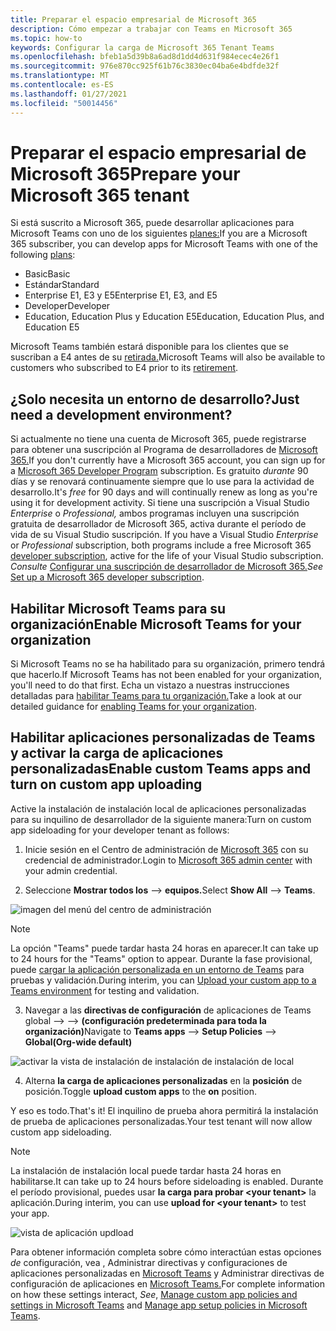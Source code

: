 ```yaml
---
title: Preparar el espacio empresarial de Microsoft 365
description: Cómo empezar a trabajar con Teams en Microsoft 365
ms.topic: how-to
keywords: Configurar la carga de Microsoft 365 Tenant Teams
ms.openlocfilehash: bfeb1a5d39b8a6ad8d1dd4d631f984ecec4e26f1
ms.sourcegitcommit: 976e870cc925f61b76c3830ec04ba6e4bdfde32f
ms.translationtype: MT
ms.contentlocale: es-ES
ms.lasthandoff: 01/27/2021
ms.locfileid: "50014456"
---
```

# <a name="prepare-your-microsoft-365-tenant"></a><span data-ttu-id="6a9ef-104">Preparar el espacio empresarial de Microsoft 365</span><span class="sxs-lookup"><span data-stu-id="6a9ef-104">Prepare your Microsoft 365 tenant</span></span>

<span data-ttu-id="6a9ef-105">Si está suscrito a Microsoft 365, puede desarrollar aplicaciones para Microsoft Teams con uno de los siguientes [planes:](https://products.office.com/business/compare-more-office-365-for-business-plans)</span><span class="sxs-lookup"><span data-stu-id="6a9ef-105">If you are a Microsoft 365 subscriber, you can develop apps for Microsoft Teams with one of the following [plans](https://products.office.com/business/compare-more-office-365-for-business-plans):</span></span>

* <span data-ttu-id="6a9ef-106">Basic</span><span class="sxs-lookup"><span data-stu-id="6a9ef-106">Basic</span></span>
* <span data-ttu-id="6a9ef-107">Estándar</span><span class="sxs-lookup"><span data-stu-id="6a9ef-107">Standard</span></span>
* <span data-ttu-id="6a9ef-108">Enterprise E1, E3 y E5</span><span class="sxs-lookup"><span data-stu-id="6a9ef-108">Enterprise E1, E3, and E5</span></span>
* <span data-ttu-id="6a9ef-109">Developer</span><span class="sxs-lookup"><span data-stu-id="6a9ef-109">Developer</span></span>
* <span data-ttu-id="6a9ef-110">Education, Education Plus y Education E5</span><span class="sxs-lookup"><span data-stu-id="6a9ef-110">Education, Education Plus, and Education E5</span></span>

<span data-ttu-id="6a9ef-111">Microsoft Teams también estará disponible para los clientes que se suscriban a E4 antes de su [retirada.](https://support.office.com//article/important-information-for-office-365-enterprise-e4-customers-f9572348-43a2-43fa-a3d8-3b6c9c042147)</span><span class="sxs-lookup"><span data-stu-id="6a9ef-111">Microsoft Teams will also be available to customers who subscribed to E4 prior to its [retirement](https://support.office.com//article/important-information-for-office-365-enterprise-e4-customers-f9572348-43a2-43fa-a3d8-3b6c9c042147).</span></span>

## <a name="just-need-a-development-environment"></a><span data-ttu-id="6a9ef-112">¿Solo necesita un entorno de desarrollo?</span><span class="sxs-lookup"><span data-stu-id="6a9ef-112">Just need a development environment?</span></span>

<span data-ttu-id="6a9ef-113">Si actualmente no tiene una cuenta de Microsoft 365, puede registrarse para obtener una suscripción al Programa de desarrolladores de [Microsoft 365.](https://developer.microsoft.com/microsoft-365/dev-program)</span><span class="sxs-lookup"><span data-stu-id="6a9ef-113">If you don't currently have a Microsoft 365 account, you can sign up for a [Microsoft 365 Developer Program](https://developer.microsoft.com/microsoft-365/dev-program) subscription.</span></span> <span data-ttu-id="6a9ef-114">Es gratuito *durante* 90 días y se renovará continuamente siempre que lo use para la actividad de desarrollo.</span><span class="sxs-lookup"><span data-stu-id="6a9ef-114">It's *free* for 90 days and will continually renew as long as you're using it for development activity.</span></span> <span data-ttu-id="6a9ef-115">Si tiene una suscripción a Visual Studio *Enterprise* o *Professional,* ambos programas incluyen una suscripción gratuita de desarrollador de Microsoft 365, activa durante el período de vida de su Visual Studio suscripción. [](https://aka.ms/MyVisualStudioBenefits)</span><span class="sxs-lookup"><span data-stu-id="6a9ef-115">If you have a Visual Studio *Enterprise* or *Professional* subscription, both programs include a free Microsoft 365 [developer subscription](https://aka.ms/MyVisualStudioBenefits), active for the life of your Visual Studio subscription.</span></span> <span data-ttu-id="6a9ef-116">*Consulte* [Configurar una suscripción de desarrollador de Microsoft 365.](https://docs.microsoft.com/office/developer-program/office-365-developer-program-get-started)</span><span class="sxs-lookup"><span data-stu-id="6a9ef-116">*See* [Set up a Microsoft 365 developer subscription](https://docs.microsoft.com/office/developer-program/office-365-developer-program-get-started).</span></span>

## <a name="enable-microsoft-teams-for-your-organization"></a><span data-ttu-id="6a9ef-117">Habilitar Microsoft Teams para su organización</span><span class="sxs-lookup"><span data-stu-id="6a9ef-117">Enable Microsoft Teams for your organization</span></span> 

<span data-ttu-id="6a9ef-118">Si Microsoft Teams no se ha habilitado para su organización, primero tendrá que hacerlo.</span><span class="sxs-lookup"><span data-stu-id="6a9ef-118">If Microsoft Teams has not been enabled for your organization, you'll need to do that first.</span></span> <span data-ttu-id="6a9ef-119">Echa un vistazo a nuestras instrucciones detalladas para [habilitar Teams para tu organización.](/microsoftteams/enable-features-office-365)</span><span class="sxs-lookup"><span data-stu-id="6a9ef-119">Take a look at our detailed guidance for [enabling Teams for your organization](/microsoftteams/enable-features-office-365).</span></span>

## <a name="enable-custom-teams-apps-and-turn-on-custom-app-uploading"></a><span data-ttu-id="6a9ef-120">Habilitar aplicaciones personalizadas de Teams y activar la carga de aplicaciones personalizadas</span><span class="sxs-lookup"><span data-stu-id="6a9ef-120">Enable custom Teams apps and turn on custom app uploading</span></span>

<span data-ttu-id="6a9ef-121">Active la instalación de instalación local de aplicaciones personalizadas para su inquilino de desarrollador de la siguiente manera:</span><span class="sxs-lookup"><span data-stu-id="6a9ef-121">Turn on custom app sideloading for your developer tenant as follows:</span></span>

1. <span data-ttu-id="6a9ef-122">Inicie sesión en el Centro de administración de [Microsoft 365](https://admin.microsoft.com/Adminportal/Home?source=applauncher#/homepage#/) con su credencial de administrador.</span><span class="sxs-lookup"><span data-stu-id="6a9ef-122">Login to [Microsoft 365 admin center](https://admin.microsoft.com/Adminportal/Home?source=applauncher#/homepage#/) with your admin credential.</span></span> 

2. <span data-ttu-id="6a9ef-123">Seleccione **Mostrar todos los**  -->  **equipos.**</span><span class="sxs-lookup"><span data-stu-id="6a9ef-123">Select **Show All** --> **Teams**.</span></span> 

![imagen del menú del centro de administración](~/assets/images/prepare-test-tenant/admin-center.png)

> [!Note] 
> <span data-ttu-id="6a9ef-125">La opción "Teams" puede tardar hasta 24 horas en aparecer.</span><span class="sxs-lookup"><span data-stu-id="6a9ef-125">It can take up to 24 hours for the "Teams" option to appear.</span></span> <span data-ttu-id="6a9ef-126">Durante la fase provisional, puede [cargar la aplicación personalizada en un entorno de Teams](/microsoftteams/upload-custom-apps#validate) para pruebas y validación.</span><span class="sxs-lookup"><span data-stu-id="6a9ef-126">During interim, you can [Upload your custom app to a Teams environment](/microsoftteams/upload-custom-apps#validate) for testing and validation.</span></span>

3. <span data-ttu-id="6a9ef-127">Navegar a las **directivas de configuración** de aplicaciones de Teams global  -->    -->  **(configuración predeterminada para toda la organización)**</span><span class="sxs-lookup"><span data-stu-id="6a9ef-127">Navigate to **Teams apps** --> **Setup Policies** --> **Global(Org-wide default)**</span></span>  

![activar la vista de instalación de instalación de instalación de local](~/assets/images/prepare-test-tenant/turn-on-sideload.png)

4. <span data-ttu-id="6a9ef-129">Alterna **la carga de aplicaciones personalizadas** en la **posición** de posición.</span><span class="sxs-lookup"><span data-stu-id="6a9ef-129">Toggle **upload custom apps** to the **on** position.</span></span>

<span data-ttu-id="6a9ef-130">Y eso es todo.</span><span class="sxs-lookup"><span data-stu-id="6a9ef-130">That's it!</span></span> <span data-ttu-id="6a9ef-131">El inquilino de prueba ahora permitirá la instalación de prueba de aplicaciones personalizadas.</span><span class="sxs-lookup"><span data-stu-id="6a9ef-131">Your test tenant will now allow custom app sideloading.</span></span>

> [!Note] 
> <span data-ttu-id="6a9ef-132">La instalación de instalación local puede tardar hasta 24 horas en habilitarse.</span><span class="sxs-lookup"><span data-stu-id="6a9ef-132">It can take up to 24 hours before sideloading is enabled.</span></span> <span data-ttu-id="6a9ef-133">Durante el período provisional, puedes usar **la carga para probar \<your tenant>** la aplicación.</span><span class="sxs-lookup"><span data-stu-id="6a9ef-133">During interim, you can use **upload for \<your tenant>** to test your app.</span></span>

![vista de aplicación updload](~/assets/images/prepare-test-tenant/upload-for-contoso.png)

<span data-ttu-id="6a9ef-135">Para obtener información completa sobre cómo interactúan estas opciones *de* configuración, vea , Administrar directivas y configuraciones de aplicaciones personalizadas en [Microsoft Teams](https://docs.microsoft.com/microsoftteams/teams-custom-app-policies-and-settings) y Administrar directivas de configuración de aplicaciones en [Microsoft Teams.](https://docs.microsoft.com/microsoftteams/teams-app-setup-policies)</span><span class="sxs-lookup"><span data-stu-id="6a9ef-135">For complete information on how these settings interact, *See*, [Manage custom app policies and settings in Microsoft Teams](https://docs.microsoft.com/microsoftteams/teams-custom-app-policies-and-settings) and [Manage app setup policies in Microsoft Teams](https://docs.microsoft.com/microsoftteams/teams-app-setup-policies).</span></span>

